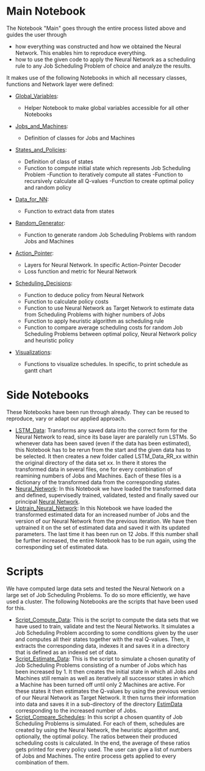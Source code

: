 # Main Notebook

The Notebook "Main" goes through the entire process listed above and guides the user through
* how everything was constructed and how we obtained the Neural Network. This enables him to reproduce everything.
* how to use the given code to apply the Neural Network as a scheduling rule to any Job Scheduling Problem of choice and analyze the results.

It makes use of the following Notebooks in which all necessary classes, functions and Network layer were defined:

- [Global_Variables](https://github.com/Dieguinho1612/Job-Scheduling-Deep-Reinforcement-Learning/blob/main/Notebooks/Global_Variables.ipynb):
  - Helper Notebook to make global variables accessible for all other Notebooks

- [Jobs_and_Machines](https://github.com/Dieguinho1612/Job-Scheduling-Deep-Reinforcement-Learning/blob/main/Notebooks/Jobs_and_Machines.ipynb):
  - Definition of classes for Jobs and Machines

- [States_and_Policies](https://github.com/Dieguinho1612/Job-Scheduling-Deep-Reinforcement-Learning/blob/main/Notebooks/States_and_Policies.ipynb):
  - Definition of class of states
  - Function to compute initial state which represents Job Scheduling Problem
  -Function to iteratively compute all states
  -Function to recursively calculate all Q-values
  -Function to create optimal policy and random policy
  
- [Data_for_NN](https://github.com/Dieguinho1612/Job-Scheduling-Deep-Reinforcement-Learning/blob/main/Notebooks/Data_for_NN.ipynb):
  - Function to extract data from states
    
- [Random_Generator](https://github.com/Dieguinho1612/Job-Scheduling-Deep-Reinforcement-Learning/blob/main/Notebooks/Random_Generator.ipynb):
  - Function to generate random Job Scheduling Problems with random Jobs and Machines
  
- [Action_Pointer](https://github.com/Dieguinho1612/Job-Scheduling-Deep-Reinforcement-Learning/blob/main/Notebooks/Action_Pointer.ipynb):
  - Layers for Neural Network. In specific Action-Pointer Decoder
  - Loss function and metric for Neural Network
  
- [Scheduling_Decisions](https://github.com/Dieguinho1612/Job-Scheduling-Deep-Reinforcement-Learning/blob/main/Notebooks/Scheduling_Decisions.ipynb):
  - Function to deduce policy from Neural Network
  - Function to calculate policy costs
  - Function to use Neural Network as Target Network to estimate data from Scheduling Problems with higher numbers of Jobs
  - Function to apply heuristic algorithm as scheduling rule
  - Function to compare average scheduling costs for random Job Scheduling Problems between optimal policy, Neural Network policy and heuristic policy  
  
- [Visualizations](https://github.com/Dieguinho1612/Job-Scheduling-Deep-Reinforcement-Learning/blob/main/Notebooks/Visualizations.ipynb):
  - Functions to visualize schedules. In specific, to print schedule as gantt chart


# Side Notebooks

These Notebooks have been run through already. They can be reused to reproduce, vary or adapt our applied approach.

- [LSTM_Data](https://github.com/Dieguinho1612/Job-Scheduling-Deep-Reinforcement-Learning/blob/main/Notebooks/LSTM_Data.ipynb): Transforms any saved data into the correct form for the Neural Network to read, since its base layer are paralelly run LSTMs. So whenever data has been saved (even if the data has been estimated), this Notebook has to be rerun from the start and the given data has to be selected. It then creates a new folder called LSTM_Data_RR_xx within the original directory of the data set xx. In there it stores the transformed data in several files, one for every combination of reamining numbers of Jobs and Machines. Each of these files is a dictionary of the transformed data from the corresponding states.
- [Neural_Network](https://github.com/Dieguinho1612/Job-Scheduling-Deep-Reinforcement-Learning/blob/main/Notebooks/Neural_Network.ipynb): In this Notebook we have loaded the transformed data and defined, supervisedly trained, validated, tested and finally saved our principal [Neural Network](https://github.com/Dieguinho1612/Job-Scheduling-Deep-Reinforcement-Learning/blob/main/Neural_Networks/Neural_Network.h5).
- [Uptrain_Neural_Network](https://github.com/Dieguinho1612/Job-Scheduling-Deep-Reinforcement-Learning/blob/main/Notebooks/Uptrain_Neural_Network.ipynb): In this Notebook we have loaded the transformed estimated data for an increased number of Jobs and the version of our Neural Network from the previous iteration. We have then uptrained it on the set of estimated data and saved it with its updated parameters. The last time it has been run on 12 Jobs. If this number shall be further increased, the entire Notebook has to be run again, using the corresponding set of estimated data.

# Scripts

We have computed large data sets and tested the Neural Network on a large set of Job Scheduling Problems. To do so more efficiently, we have used a cluster. The following Notebooks are the scripts that have been used for this.

- [Script_Compute_Data](https://github.com/Dieguinho1612/Job-Scheduling-Deep-Reinforcement-Learning/blob/main/Notebooks/Script_Compute_Data.ipynb): This is the script to compute the data sets that we have used to train, validate and test the Neural Networks. It simulates a Job Scheduling Problem according to some conditions given by the user and computes all their states together with the real Q-values. Then, it extracts the corresponding data, indexes it and saves it in a directory that is defined as an indexed set of data.
- [Script_Estimate_Data](https://github.com/Dieguinho1612/Job-Scheduling-Deep-Reinforcement-Learning/blob/main/Notebooks/Script_Estimate_Data.ipynb): This is the script to simulate a chosen qunatity of Job Scheduling Problems consisting of a number of Jobs which has been increased by 1. It then creates the initial state in which all Jobs and Machines still remain as well as iteratively all successor states in which a Machine has been turned off until only 2 Machines are active. For these states it then estimates the Q-values by using the previous version of our Neural Network as Target Network. It then turns their information into data and saves it in a sub-directory of the directory [EstimData](https://github.com/Dieguinho1612/Job-Scheduling-Deep-Reinforcement-Learning/tree/main/Data/EstimData) corresponding to the increased number of Jobs.
- [Script_Compare_Schedules](https://github.com/Dieguinho1612/Job-Scheduling-Deep-Reinforcement-Learning/blob/main/Notebooks/Script_Compare_Schedules.ipynb): In this script a chosen quantity of Job Scheduling Problems is simulated. For each of them, schedules are created by using the Neural Network, the heuristic algorithm and, optionally, the optimal policy. The ratios between their produced scheduling costs is calculated. In the end, the average of these ratios gets printed for every policy used. The user can give a list of numbers of Jobs and Machines. The entire process gets applied to every combination of them.
